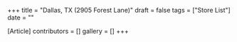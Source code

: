 +++
title = "Dallas, TX (2905 Forest Lane)"
draft = false
tags = ["Store List"]
date = ""

[Article]
contributors = []
gallery = []
+++